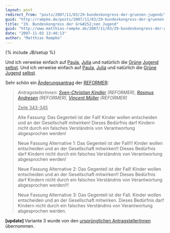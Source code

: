 ```yaml
---
layout: post
redirect_from: "posts/2007/11/03/29-bundeskongress-der-gruenen-jugend/"
guid: "http://rampke.de/posts/2007/11/03/29-bundeskongress-der-gruenen-jugend/"
title: "29. Bundeskongress der Gr&#252;nen Jugend"
guid: "http://www.matthias-rampke.de/2007/11/03/29-bundeskongress-der-gruenen-jugend/"
date: "2007-11-03 13:40:13"
author: "Matthias Rampke"
---
```

{% include JB/setup %}

Und ich verweise einfach auf <a href="http://www.paula-riester.de/29-bundeskongress-gestartet/" target="_blank">Paula</a>, <a href="http://julia-seeliger.de/bundeskongress-in-wurzburg/" target="_blank">Julia</a> und nat&uuml;rlich die <a href="http://blog.gruene-jugend.de/">Gr&uuml;ne</a> <a href="http://www.gruene-jugend.de/" target="_blank">Jugend</a> <a href="http://www.gruene-jugend.de/aktuelles/kongress/" target="_blank">selbst</a>.
Und ich verweise einfach auf <a href="http://www.paula-riester.de/29-bundeskongress-gestartet/" target="_blank">Paula</a>, <a href="http://julia-seeliger.de/bundeskongress-in-wurzburg/" target="_blank">Julia</a> und nat&uuml;rlich die <a href="http://blog.gruene-jugend.de/">Gr&uuml;ne</a> <a href="http://www.gruene-jugend.de/" target="_blank">Jugend</a> <a href="http://www.gruene-jugend.de/aktuelles/kongress/" target="_blank">selbst</a>.

Sehr sch&ouml;n ein <a href="http://www.gruene-jugend.de/artikel/392066.html#141" target="_blank">&Auml;nderungsantrag</a> der <a href="http://www.linke-gruene.de/reformer">REFORMER</a>:
<blockquote> <em>AntragstellerInnen: <a href="http://www.google.com/url?sa=t&amp;ct=res&amp;cd=1&amp;url=http%3A%2F%2Fwww.gj-nds.de%2F_node%2Fpersonen%2Fsven_christian_kindler.html&amp;ei=-3gsR5TsM6DGnAOmooSXAg&amp;usg=AFQjCNHHApR4tv7wI4S5NSpCGZED7ppecg&amp;sig2=75uDp3CxX3o-Zt-MsFC6Wg" target="_blank">Sven-Christian Kindler</a> (REFORMER), <a href="http://blog.rasmus-andresen.eu/" target="_blank">Rasmus Andresen</a> (REFORMER), <a href="http://kaktus.blogsport.de/">Vincent M&uuml;ller</a> (REFORMER) </em>

<u>Zeile 343-345</u>

Alte Fassung: Das Gegenteil ist der Fall! Kinder wollen entscheiden und an der Gesellschaft mitwirken! Dieses Bed&uuml;rfnis darf Kindern nicht durch ein falsches Verst&auml;ndnis von Verantwortung abgesprochen werden!

Neue Fassung Alternative 1: Das Gegenteil ist der Fall!!! Kinder wollen entscheiden und an der Gesellschaft mitwirken!! Dieses Bed&uuml;rfnis darf Kindern nicht durch ein falsches Verst&auml;ndnis von Verantwortung abgesprochen werden!

Neue Fassung Alternative 2: Das Gegenteil ist der Fall! Kinder wollen entscheiden und an der Gesellschaft mitwirken!! Dieses Bed&uuml;rfnis darf Kindern nicht durch ein falsches Verst&auml;ndnis von Verantwortung abgesprochen werden!!!

Neue Fassung Alternative 3: Das Gegenteil ist der Fall. Kinder wollen entscheiden und an der Gesellschaft mitwirken. Dieses Bed&uuml;rfnis darf Kindern nicht durch ein falsches Verst&auml;ndnis von Verantwortung abgesprochen werden.</blockquote>
<strong>[update] </strong>Variante 3 wurde von den <a href="http://www.gruene-jugend.de/ueberuns/vorstand/" target="_blank">urspr&uuml;nglichen AntragstellerInnen</a> &uuml;bernommen.

